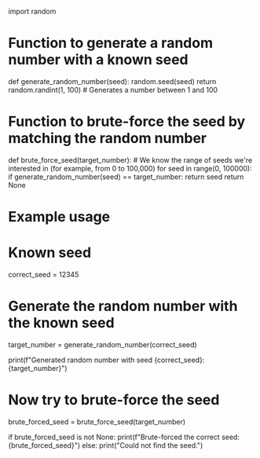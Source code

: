 import random

# Function to generate a random number with a known seed
def generate_random_number(seed):
    random.seed(seed)
    return random.randint(1, 100)  # Generates a number between 1 and 100

# Function to brute-force the seed by matching the random number
def brute_force_seed(target_number):
    # We know the range of seeds we're interested in (for example, from 0 to 100,000)
    for seed in range(0, 100000):
        if generate_random_number(seed) == target_number:
            return seed
    return None

# Example usage
# Known seed
correct_seed = 12345
# Generate the random number with the known seed
target_number = generate_random_number(correct_seed)

print(f"Generated random number with seed {correct_seed}: {target_number}")

# Now try to brute-force the seed
brute_forced_seed = brute_force_seed(target_number)

if brute_forced_seed is not None:
    print(f"Brute-forced the correct seed: {brute_forced_seed}")
else:
    print("Could not find the seed.")
